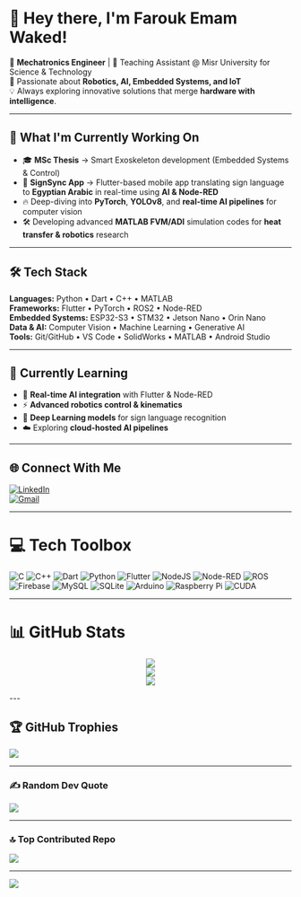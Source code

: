 # 👋 Hey there, I'm **Farouk Emam Waked!**  
🚀 **Mechatronics Engineer** | 📍 Teaching Assistant @ Misr University for Science & Technology  
🤖 Passionate about **Robotics, AI, Embedded Systems, and IoT**  
💡 Always exploring innovative solutions that merge **hardware with intelligence**.

---

## 🧩 What I'm Currently Working On
- 🎓 **MSc Thesis** → Smart Exoskeleton development (Embedded Systems & Control)  
- 📱 **SignSync App** → Flutter-based mobile app translating sign language to **Egyptian Arabic** in real-time using **AI & Node-RED**  
- 🔥 Deep-diving into **PyTorch**, **YOLOv8**, and **real-time AI pipelines** for computer vision  
- 🛠️ Developing advanced **MATLAB FVM/ADI** simulation codes for **heat transfer & robotics** research  

---

## 🛠 Tech Stack
**Languages:** Python • Dart • C++ • MATLAB  
**Frameworks:** Flutter • PyTorch • ROS2 • Node-RED  
**Embedded Systems:** ESP32-S3 • STM32 • Jetson Nano • Orin Nano  
**Data & AI:** Computer Vision • Machine Learning • Generative AI  
**Tools:** Git/GitHub • VS Code • SolidWorks • MATLAB • Android Studio  

---

## 🌱 Currently Learning
- 🤝 **Real-time AI integration** with Flutter & Node-RED  
- ⚡ **Advanced robotics control & kinematics**  
- 🧠 **Deep Learning models** for sign language recognition  
- ☁️ Exploring **cloud-hosted AI pipelines**  

---

## 🌐 Connect With Me
[![LinkedIn](https://img.shields.io/badge/LinkedIn-%230077B5.svg?logo=linkedin&logoColor=white)](https://www.linkedin.com/in/farouk-waked-412699219)  
[![Gmail](https://img.shields.io/badge/Email-D14836?logo=gmail&logoColor=white)](mailto:farouk.waked@must.edu.eg)

---

# 💻 Tech Toolbox
![C](https://img.shields.io/badge/c-%2300599C.svg?style=for-the-badge&logo=c&logoColor=white)
![C++](https://img.shields.io/badge/c++-%2300599C.svg?style=for-the-badge&logo=c%2B%2B&logoColor=white)
![Dart](https://img.shields.io/badge/dart-%230175C2.svg?style=for-the-badge&logo=dart&logoColor=white)
![Python](https://img.shields.io/badge/python-3670A0?style=for-the-badge&logo=python&logoColor=ffdd54)
![Flutter](https://img.shields.io/badge/Flutter-%2302569B.svg?style=for-the-badge&logo=Flutter&logoColor=white)
![NodeJS](https://img.shields.io/badge/node.js-6DA55F?style=for-the-badge&logo=node.js&logoColor=white)
![Node-RED](https://img.shields.io/badge/Node--RED-%238F0000.svg?style=for-the-badge&logo=node-red&logoColor=white)
![ROS](https://img.shields.io/badge/ros-%230A0FF9.svg?style=for-the-badge&logo=ros&logoColor=white)
![Firebase](https://img.shields.io/badge/firebase-a08021?style=for-the-badge&logo=firebase&logoColor=ffcd34)
![MySQL](https://img.shields.io/badge/mysql-4479A1.svg?style=for-the-badge&logo=mysql&logoColor=white)
![SQLite](https://img.shields.io/badge/sqlite-%2307405e.svg?style=for-the-badge&logo=sqlite&logoColor=white)
![Arduino](https://img.shields.io/badge/-Arduino-00979D?style=for-the-badge&logo=Arduino&logoColor=white)
![Raspberry Pi](https://img.shields.io/badge/-Raspberry_Pi-C51A4A?style=for-the-badge&logo=Raspberry-Pi)
![CUDA](https://img.shields.io/badge/cuda-000000.svg?style=for-the-badge&logo=nVIDIA&logoColor=green)

---

# 📊 GitHub Stats
<div align="center">
  
![](https://github-readme-stats.vercel.app/api?username=Faroukemam&theme=dark&hide_border=true&include_all_commits=true&count_private=false)<br/>
![](https://nirzak-streak-stats.vercel.app/?user=Faroukemam&theme=dark&hide_border=true)<br/>
![](https://github-readme-stats.vercel.app/api/top-langs/?username=Faroukemam&theme=dark&hide_border=true&include_all_commits=true&count_private=false&layout=compact)

</div>
---

## 🏆 GitHub Trophies
![](https://github-profile-trophy.vercel.app/?username=Faroukemam&theme=radical&no-frame=false&no-bg=false&margin-w=4)

---

### ✍️ Random Dev Quote
![](https://quotes-github-readme.vercel.app/api?type=horizontal&theme=radical)

---

### 🔝 Top Contributed Repo
![](https://github-contributor-stats.vercel.app/api?username=Faroukemam&limit=5&theme=dark&combine_all_yearly_contributions=true)

---

[![](https://visitcount.itsvg.in/api?id=Faroukemam&icon=0&color=0)](https://visitcount.itsvg.in)

